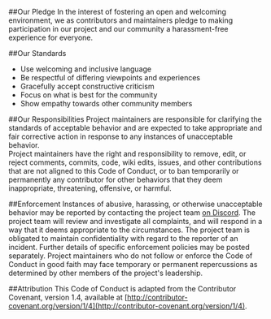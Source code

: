 ##Our Pledge
In the interest of fostering an open and welcoming environment, we as contributors and maintainers pledge to making participation in our project and our community a harassment-free experience for everyone.

##Our Standards
- Use welcoming and inclusive language
- Be respectful of differing viewpoints and experiences
- Gracefully accept constructive criticism
- Focus on what is best for the community
- Show empathy towards other community members

##Our Responsibilities
Project maintainers are responsible for clarifying the standards of acceptable behavior and are expected to take appropriate and fair corrective action in response to any instances of unacceptable behavior.  
Project maintainers have the right and responsibility to remove, edit, or reject comments, commits, code, wiki edits, issues, and other contributions that are not aligned to this Code of Conduct, or to ban temporarily or permanently any contributor for other behaviors that they deem inappropriate, threatening, offensive, or harmful.  

##Enforcement
Instances of abusive, harassing, or otherwise unacceptable behavior may be reported by contacting the project team [on Discord](http://discord.me/ucsupport). The project team will review and investigate all complaints, and will respond in a way that it deems appropriate to the circumstances. The project team is obligated to maintain confidentiality with regard to the reporter of an incident. Further details of specific enforcement policies may be posted separately.
Project maintainers who do not follow or enforce the Code of Conduct in good faith may face temporary or permanent repercussions as determined by other members of the project's leadership.

##Attribution
This Code of Conduct is adapted from the Contributor Covenant, version 1.4, available at [http://contributor-covenant.org/version/1/4](http://contributor-covenant.org/version/1/4).